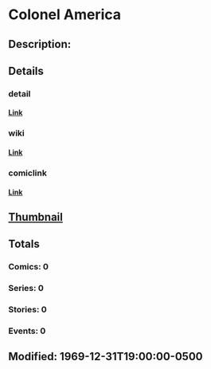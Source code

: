 # Colonel America
## Description: 
## Details
### detail
#### [Link](http://marvel.com/characters/2832/colonel_america?utm_campaign=apiRef&utm_source=225578a89fc76f3d20fbffda5d17a88d)
### wiki
#### [Link](http://marvel.com/universe/colnel%20america?utm_campaign=apiRef&utm_source=225578a89fc76f3d20fbffda5d17a88d)
### comiclink
#### [Link](http://marvel.com/comics/characters/1010798/colonel_america?utm_campaign=apiRef&utm_source=225578a89fc76f3d20fbffda5d17a88d)
## [Thumbnail](http://i.annihil.us/u/prod/marvel/i/mg/b/40/image_not_available.jpg)
## Totals
### Comics: 0
### Series: 0
### Stories: 0
### Events: 0
## Modified: 1969-12-31T19:00:00-0500
